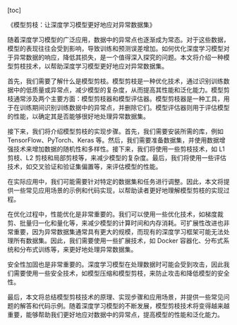 
[toc]                    
                
                
《模型剪枝：让深度学习模型更好地应对异常数据集》

随着深度学习模型的广泛应用，数据中的异常点也逐渐成为常态。对于这些数据，模型的表现往往会受到影响，导致训练和预测误差增加。如何优化深度学习模型对于异常数据的响应，降低其损失，是一个值得深入探究的问题。本文将介绍一种模型剪枝技术，以帮助深度学习模型更好地应对异常数据集。

首先，我们需要了解什么是模型剪枝。模型剪枝是一种优化技术，通过识别训练数据中的低质量或异常点，减少模型的复杂度，从而提高其性能和泛化能力。模型剪枝通常涉及两个主要方面：模型剪枝器和模型评估器。模型剪枝器是一种工具，用于在训练期间识别训练数据中的异常点，并删除它们。模型评估器则用于评估模型的性能，以确定其是否能够很好地处理异常数据集。

接下来，我们将介绍模型剪枝的实现步骤。首先，我们需要安装所需的库，例如 TensorFlow、PyTorch、Keras 等。然后，我们需要准备数据集，并使用数据增强技术来增加数据的随机性和多样性。接下来，我们将使用一些剪枝技术，如 L1 剪枝、L2 剪枝和局部剪枝等，来减少模型的复杂度。最后，我们将使用一些评估技术，如交叉验证和验证集偏置等，来评估模型的性能。

在实际应用中，我们可能需要针对特定的数据集和任务进行调整。因此，本文将提供一些常见应用场景的示例和代码实现，以帮助读者更好地理解模型剪枝的实现过程。

在优化过程中，性能优化是非常重要的。我们可以使用一些优化技术，如梯度裁剪、批量归一化和量化等，来减少模型的计算时间和内存消耗。可扩展性改进也非常重要，因为异常数据集通常具有更大的规模，而现有的深度学习框架可能无法处理所有数据集。因此，我们需要使用一些扩展技术，如 Docker 容器化、分布式系统和分布式训练等，来更好地处理异常数据集。

安全性加固也是非常重要的。深度学习模型在处理数据时可能会受到攻击，因此我们需要使用一些安全技术，如模型压缩和模型剪枝，来防止攻击和降低模型的安全性。

最后，本文将总结模型剪枝技术的原理、实现步骤和应用场景，并提供一些常见问题的解答和代码示例。随着深度学习模型的不断发展，模型剪枝技术将变得越来越重要，能够帮助我们更好地应对数据中的异常点，提高模型的性能和泛化能力。

